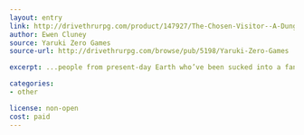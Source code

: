 ```yaml
---
layout: entry
link: http://drivethrurpg.com/product/147927/The-Chosen-Visitor--A-Dungeon-World-Playbook
author: Ewen Cluney
source: Yaruki Zero Games
source-url: http://drivethrurpg.com/browse/pub/5198/Yaruki-Zero-Games

excerpt: ...people from present-day Earth who’ve been sucked into a fantasy world.

categories:
- other

license: non-open
cost: paid
---
```

